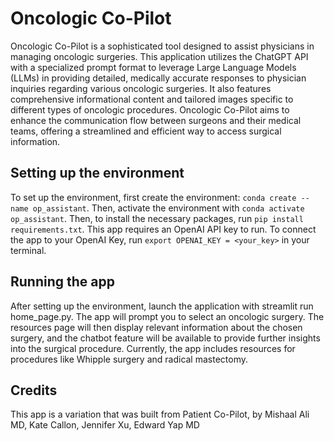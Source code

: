 # Oncologic Co-Pilot
Oncologic Co-Pilot is a sophisticated tool designed to assist physicians in managing oncologic surgeries. This application utilizes the ChatGPT API with a specialized prompt format to leverage Large Language Models (LLMs) in providing detailed, medically accurate responses to physician inquiries regarding various oncologic surgeries. It also features comprehensive informational content and tailored images specific to different types of oncologic procedures. Oncologic Co-Pilot aims to enhance the communication flow between surgeons and their medical teams, offering a streamlined and efficient way to access surgical information.

## Setting up the environment
To set up the environment, first create the environment: `conda create --name op_assistant`.
Then, activate the environment with `conda activate op_assistant`.
Then, to install the necessary packages, run `pip install requirements.txt`.
This app requires an OpenAI API key to run. To connect the app to your OpenAI Key, run `export OPENAI_KEY = <your_key>` in your terminal.

## Running the app
After setting up the environment, launch the application with streamlit run home_page.py. The app will prompt you to select an oncologic surgery. The resources page will then display relevant information about the chosen surgery, and the chatbot feature will be available to provide further insights into the surgical procedure. Currently, the app includes resources for procedures like Whipple surgery and radical mastectomy.

## Credits
This app is a variation that was built from Patient Co-Pilot, by Mishaal Ali MD, Kate Callon, Jennifer Xu, Edward Yap MD
